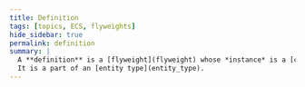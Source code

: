 ```yaml
---
title: Definition
tags: [topics, ECS, flyweights]
hide_sidebar: true
permalink: definition
summary: | 
  A **definition** is a [flyweight](flyweight) whose *instance* is a [component](component) type specified through ``using instance = components::component_type;``.  
  It is a part of an [entity type](entity_type).
---
```


